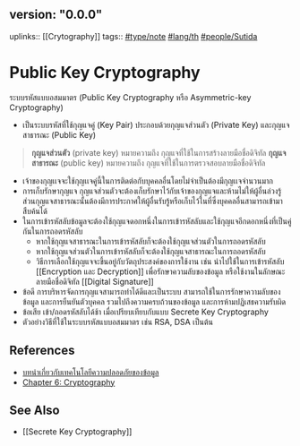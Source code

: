 ## version: "0.0.0"
uplinks:: [[Crytography]]
tags:: [#type/note](app://obsidian.md/index.html#type/note) [#lang/th](app://obsidian.md/index.html#lang/th) [#people/Sutida](app://obsidian.md/index.html#people/Sutida)

# Public Key Cryptography
ระบบรหัสแบบอสมมาตร (Public Key Cryptography หรือ Asymmetric-key Cryptography)
- เป็นระบบรหัสที่ใช้กุญแจคู่ (Key Pair) ประกอบด้วยกุญแจส่วนตัว (Private Key) และกุญแจสาธารณะ (Public Key)
> **กุญแจส่วนตัว** (private key) หมายความถึง กุญแจที่ใช้ในการสร้างลายมือชื่อดิจิทัล 
> **กุญแจสาธารณะ** (public key) หมายความถึง กุญแจที่ใช้ในการตรวจสอบลายมือชื่อดิจิทัล
- เจ้าของกุญเเจจะใช้กุญเเจคู่นี้ในการติดต่อกับบุคคลอื่นโดยไม่จำเป็นต้องมีกุญเเจจำนวนมาก
- การเก็บรักษากุญแจ กุญแจส่วนตัวจะต้องเก็บรักษาไว้กับเจ้าของกุญแจและห้ามไม่ให้ผู้อื่นล่วงรู้ ส่วนกุญแจสาธารณะนั้นต้องมีการประกาศให้ผู้อื่นรับรู้หรือเก็บไว้ในที่ซึ่งบุคคลอื่นสามารถเข้ามาสืบค้นได้
- ในการเข้ารหัสลับข้อมูลจะต้องใช้กุญแจดอกหนึ่งในการเข้ารหัสลับและใช้กุญแจอีกดอกหนึ่งที่เป็นคู่กันในการถอดรหัสลับ
	- หากใช้กุญแจสาธารณะในการเข้ารหัสลับก็จะต้องใช้กุญแจส่วนตัวในการถอดรหัสลับ  
	- หากใช้กุญแจส่วนตัวในการเข้ารหัสลับก็จะต้องใช้กุญแจสาธารณะในการถอดรหัสลับ 
	- วิธีการเลือกใช้กุญแจจะขึ้นอยู่กับวัตถุประสงค์ของการใช้งาน เช่น นำไปใช้ในการเข้ารหัสลับ [[Encryption และ Decryption]] เพื่อรักษาความลับของข้อมูล หรือใช้งานในลักษณะลายมือชื่อดิจิทัล [[Digital Signature]]
- ข้อดี การบริหารจัดการกุญแจสามารถทำได้ดีและเป็นระบบ 
สามารถใช้ในการรักษาความลับของข้อมูล และการยืนยันตัวบุคคล รวมไปถึงความครบถ้วนของข้อมูล และการห้ามปฏิเสธความรับผิด
- ข้อเสีย เข้า/ถอดรหัสลับได้ช้า เมื่อเปรียบเทียบกับแบบ Secrete Key Cryptography
- ตัวอย่างวิธีที่ใช้ในระบบรหัสแบบอสมมาตร เช่น RSA, DSA เป็นต้น

## References
- [บทนำเกี่ยวกับเทคโนโลยีความปลอดภัยของข้อมูล](https://www.nrca.go.th/content/02-1.html)
- [Chapter 6: Cryptography](https://sites.google.com/site/suxkarsxnkarraksakhwamplxdphay/chapter-6-cryptography)

## See Also
- [[Secrete Key Cryptography]]

